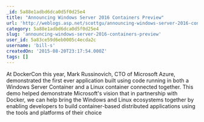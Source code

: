 ```yaml
---
_id: 5a88e1adbd6dca0d5f0d25e4
title: "Announcing Windows Server 2016 Containers Preview"
url: 'http://weblogs.asp.net/scottgu/announcing-windows-server-2016-containers-preview'
category: 5a88e1adbd6dca0d5f0d25e4
slug: 'announcing-windows-server-2016-containers-preview'
user_id: 5a83ce59d6eb0005c4ecda2c
username: 'bill-s'
createdOn: '2015-08-20T23:17:54.000Z'
tags: []
---
```


At DockerCon this year, Mark Russinovich, CTO of Microsoft Azure, demonstrated the first ever application built using code running in both a Windows Server Container and a Linux container connected together. This demo helped demonstrate Microsoft's vision that in partnership with Docker, we can help bring the Windows and Linux ecosystems together by enabling developers to build container-based distributed applications using the tools and platforms of their choice
